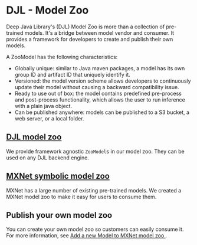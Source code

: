 # DJL - Model Zoo

Deep Java Library's (DJL) Model Zoo is more than a collection of pre-trained models. It's a bridge between model vendor and consumer. It provides a framework for developers to create and publish their own models. 

A ZooModel has the following
characteristics:
- Globally unique: similar to Java maven packages, a model has its own group ID and artifact ID that uniquely identify it.
- Versioned: the model version scheme allows developers to continuously update their model without causing a backward compatibility issue.
- Ready to use out of box: the model contains predefined pre-process and post-process functionality, which
allows the user to run inference with a plain java object. 
- Can be published anywhere: models can be published to a S3 bucket, a web server, or a local folder.

## [DJL model zoo](../model-zoo/README.md)

We provide framework agnostic `ZooModel`s in our model zoo. They can be used on any DJL backend engine.

## [MXNet symbolic model zoo](../mxnet/mxnet-model-zoo/README.md)

MXNet has a large number of existing pre-trained models. We created a MXNet model zoo to make it easy for users to consume them.

## Publish your own model zoo
You can create your own model zoo so customers can easily consume it.
For more information, see [Add a new Model to MXNet model zoo ](development/add_model_to_model-zoo.md).
